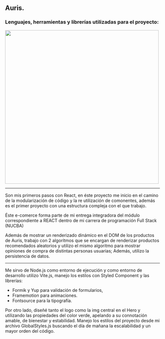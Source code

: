 
<h2 align="start">Auris.</h2> 

<h3 align="start">Lenguajes, herramientas y librerías utilizadas para el proyecto: </h3> 

<p align="start">
<img width="500px"  src="https://skillicons.dev/icons?i=html,js,react,vite,nodejs,styledcomponents,git,github,ps,perline=10"  />
</p>


<hr>

Son mis primeros pasos con React, en éste proyecto me inicio en el camino de la modularización de código y la re utilización de comonentes, además es el primer proyecto con una estructura compleja con el que trabajo. 

Éste e-comerce forma parte de mi entrega integradora del módulo correspondiente a REACT dentro de mi carrera de programación Full Stack (NUCBA)

Además de mostrar un renderizado dinámico en el DOM de los productos de Auris, trabajo con 2 algorítmos que se encargan de renderizar productos recomendados aleatorios y utilizo el mismo algoritmo para mostrar opiniones de compra de distintas personas usuarias; Además, utilizo la persistencia de datos.

<hr>

Me sirvo de Node.js como entorno de ejecución y como entorno de desarrollo utilizo Vite.js, manejo los estilos con Styled Component y las librerías: 
- Formik y Yup para validación de formularios,  
- Framemotion para animaciones. 
- Fontsource para la tipografía.

Por otro lado, diseñé tanto el logo como la img central en el Hero y utilizando las propiedades del color verde, apelando a  su connotación amable, de bienestar y estabilidad. Manejo los estilos del proyecto desde mi archivo GlobalStyles.js buscando el día de mañana la escalabilidad y un mayor orden del código.


